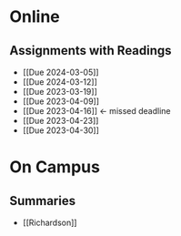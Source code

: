 # Online
## Assignments with Readings
- [[Due 2024-03-05]]
- [[Due 2024-03-12]]
- [[Due 2023-03-19]]
- [[Due 2023-04-09]]
- [[Due 2023-04-16]] <- missed deadline
- [[Due 2023-04-23]]
- [[Due 2023-04-30]]
# On Campus
## Summaries
- [[Richardson]]